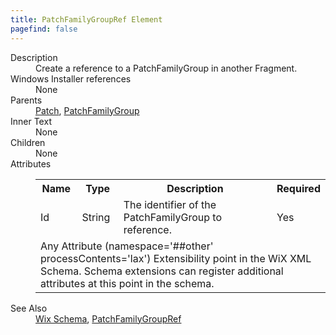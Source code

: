```yaml
---
title: PatchFamilyGroupRef Element
pagefind: false
---
```

<dl>
  <dt>Description</dt>
  <dd>Create a reference to a PatchFamilyGroup in another Fragment.</dd>
  <dt>Windows Installer references</dt>
  <dd>None</dd>
  <dt>Parents</dt>
  <dd>
    <a href="../patch/">Patch</a>, <a href="../patchfamilygroup/">PatchFamilyGroup</a></dd>
  <dt>Inner Text</dt>
  <dd>None</dd>
  <dt>Children</dt>
  <dd>None</dd>
  <dt>Attributes</dt>
  <dd>
    <table cellspacing="0" cellpadding="0" class="schema">
      <tr>
        <th width="15%">Name</th>
        <th width="15%">Type</th>
        <th width="65%">Description</th>
        <th width="15%">Required</th>
      </tr>
      <tr>
        <td>Id</td>
        <td>String</td>
        <td>The identifier of the PatchFamilyGroup to reference.</td>
        <td>Yes</td>
      </tr>
      <tr>
        <td colspan="4">
          <span class="extension">Any Attribute (namespace='##other' processContents='lax')            Extensibility point in the WiX XML Schema.  Schema extensions can register additional           attributes at this point in the schema.         </span>
        </td>
      </tr>
    </table>
  </dd>
  <dt>See Also</dt>
  <dd>
    <a href="../">Wix Schema</a>, <a href="../patchfamilygroupref/">PatchFamilyGroupRef</a></dd>
</dl>
